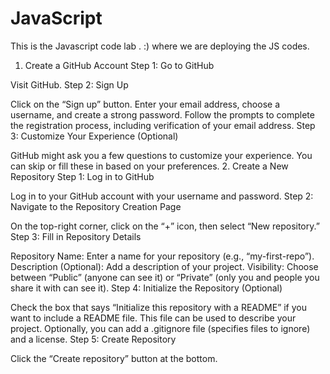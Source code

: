 # JavaScript
This is the Javascript code lab . :) where we are deploying the JS codes.
1. Create a GitHub Account
Step 1: Go to GitHub

Visit GitHub.
Step 2: Sign Up

Click on the “Sign up” button.
Enter your email address, choose a username, and create a strong password.
Follow the prompts to complete the registration process, including verification of your email address.
Step 3: Customize Your Experience (Optional)

GitHub might ask you a few questions to customize your experience. You can skip or fill these in based on your preferences.
2. Create a New Repository
Step 1: Log in to GitHub

Log in to your GitHub account with your username and password.
Step 2: Navigate to the Repository Creation Page

On the top-right corner, click on the “+” icon, then select “New repository.”
Step 3: Fill in Repository Details

Repository Name: Enter a name for your repository (e.g., “my-first-repo”).
Description (Optional): Add a description of your project.
Visibility: Choose between “Public” (anyone can see it) or “Private” (only you and people you share it with can see it).
Step 4: Initialize the Repository (Optional)

Check the box that says “Initialize this repository with a README” if you want to include a README file. This file can be used to describe your project.
Optionally, you can add a .gitignore file (specifies files to ignore) and a license.
Step 5: Create Repository

Click the “Create repository” button at the bottom.
